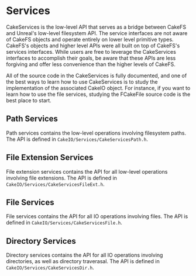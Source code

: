 # Services
CakeServices is the low-level API that serves as a bridge between CakeFS and Unreal's low-level filesystem API. The service interfaces are not aware of CakeFS objects and operate entirely on lower level primitive types. CakeFS's objects and higher level APIs were all built on top of CakeFS's services interfaces. While users are free to leverage the CakeServices interfaces to accomplish their goals, be aware that these APIs are less forgiving and offer less convenience than the higher levels of CakeFS.

All of the source code in the CakeServices is fully documented, and one of the best ways to learn how to use CakeServices is to study the implementation of the associated CakeIO object. For instance, if you want to learn how to use the file services, studying the FCakeFile source code is the best place to start.

## Path Services
Path services contains the low-level operations involving filesystem paths. The API is defined in `CakeIO/Services/CakeServicesPath.h`. 

## File Extension Services
File extension services contains the API for all low-level operations involving file extensions. The API is defined in `CakeIO/Services/CakeServicesFileExt.h`. 

## File Services
File services contains the API for all IO operations involving files. The API is defined in `CakeIO/Services/CakeServicesFile.h`. 

## Directory Services
Directory services contains the API for all IO operations involving directories, as well as directory traverasal. The API is defined in `CakeIO/Services/CakeServicesDir.h`. 